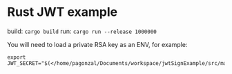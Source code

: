 # Rust JWT example

build: `cargo build`
run: `cargo run --release 1000000` 

You will need to load a private RSA key as an ENV, for example:

```
export JWT_SECRET="$(</home/pagonzal/Documents/workspace/jwtSignExample/src/main/resources/private_key.pem)"
```